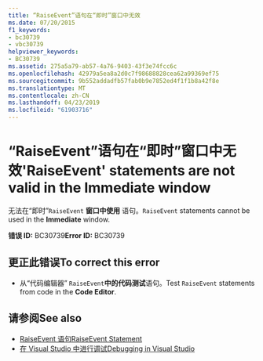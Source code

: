 ```yaml
---
title: “RaiseEvent”语句在“即时”窗口中无效
ms.date: 07/20/2015
f1_keywords:
- bc30739
- vbc30739
helpviewer_keywords:
- BC30739
ms.assetid: 275a5a79-ab57-4a76-9403-43f3e74fcc6c
ms.openlocfilehash: 42979a5ea8a2d0c7f98688828cea62a99369ef75
ms.sourcegitcommit: 9b552addadfb57fab0b9e7852ed4f1f1b8a42f8e
ms.translationtype: MT
ms.contentlocale: zh-CN
ms.lasthandoff: 04/23/2019
ms.locfileid: "61903716"
---
```

# <a name="raiseevent-statements-are-not-valid-in-the-immediate-window"></a><span data-ttu-id="33f01-102">“RaiseEvent”语句在“即时”窗口中无效</span><span class="sxs-lookup"><span data-stu-id="33f01-102">'RaiseEvent' statements are not valid in the Immediate window</span></span>
<span data-ttu-id="33f01-103">无法在“即时”`RaiseEvent`  **窗口中使用** 语句。</span><span class="sxs-lookup"><span data-stu-id="33f01-103">`RaiseEvent` statements cannot be used in the **Immediate** window.</span></span>  
  
 <span data-ttu-id="33f01-104">**错误 ID:** BC30739</span><span class="sxs-lookup"><span data-stu-id="33f01-104">**Error ID:** BC30739</span></span>  
  
## <a name="to-correct-this-error"></a><span data-ttu-id="33f01-105">更正此错误</span><span class="sxs-lookup"><span data-stu-id="33f01-105">To correct this error</span></span>  
  
-   <span data-ttu-id="33f01-106">从“代码编辑器” `RaiseEvent`**中的代码测试**语句。</span><span class="sxs-lookup"><span data-stu-id="33f01-106">Test `RaiseEvent` statements from code in the **Code Editor**.</span></span>  
  
## <a name="see-also"></a><span data-ttu-id="33f01-107">请参阅</span><span class="sxs-lookup"><span data-stu-id="33f01-107">See also</span></span>

- [<span data-ttu-id="33f01-108">RaiseEvent 语句</span><span class="sxs-lookup"><span data-stu-id="33f01-108">RaiseEvent Statement</span></span>](../../visual-basic/language-reference/statements/raiseevent-statement.md)
- [<span data-ttu-id="33f01-109">在 Visual Studio 中进行调试</span><span class="sxs-lookup"><span data-stu-id="33f01-109">Debugging in Visual Studio</span></span>](/visualstudio/debugger/debugging-in-visual-studio)
